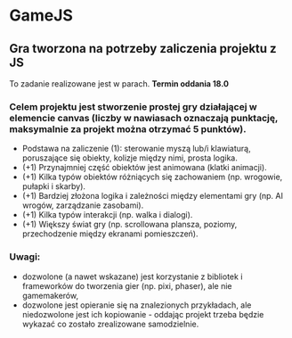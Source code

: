 # GameJS
## Gra tworzona na potrzeby zaliczenia projektu z JS

To zadanie realizowane jest w parach. **Termin oddania 18.0**
### Celem projektu jest stworzenie prostej gry działającej w elemencie canvas (liczby w nawiasach oznaczają punktację, maksymalnie za projekt można otrzymać 5 punktów).
- Podstawa na zaliczenie (1): sterowanie myszą lub/i klawiaturą, poruszające się obiekty, kolizje między nimi, prosta logika.
- (+1) Przynajmniej część obiektów jest animowana (klatki animacji).
- (+1) Kilka typów obiektów różniących się zachowaniem (np. wrogowie, pułapki i skarby).
- (+1) Bardziej złożona logika i zależności między elementami gry (np. AI wrogów, zarządzanie zasobami).
- (+1) Kilka typów interakcji (np. walka i dialogi).
- (+1) Większy świat gry (np. scrollowana plansza, poziomy, przechodzenie między ekranami pomieszczeń).
### Uwagi:
- dozwolone (a nawet wskazane) jest korzystanie z bibliotek i frameworków do tworzenia gier (np. pixi, phaser), ale nie gamemakerów,
- dozwolone jest opieranie się na znalezionych przykładach, ale niedozwolone jest ich kopiowanie - oddając projekt trzeba będzie wykazać co zostało zrealizowane samodzielnie.

